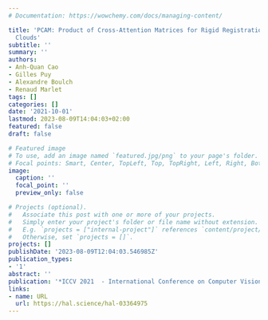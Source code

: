 ```yaml
---
# Documentation: https://wowchemy.com/docs/managing-content/

title: 'PCAM: Product of Cross-Attention Matrices for Rigid Registration of Point
  Clouds'
subtitle: ''
summary: ''
authors:
- Anh-Quan Cao
- Gilles Puy
- Alexandre Boulch
- Renaud Marlet
tags: []
categories: []
date: '2021-10-01'
lastmod: 2023-08-09T14:04:03+02:00
featured: false
draft: false

# Featured image
# To use, add an image named `featured.jpg/png` to your page's folder.
# Focal points: Smart, Center, TopLeft, Top, TopRight, Left, Right, BottomLeft, Bottom, BottomRight.
image:
  caption: ''
  focal_point: ''
  preview_only: false

# Projects (optional).
#   Associate this post with one or more of your projects.
#   Simply enter your project's folder or file name without extension.
#   E.g. `projects = ["internal-project"]` references `content/project/deep-learning/index.md`.
#   Otherwise, set `projects = []`.
projects: []
publishDate: '2023-08-09T12:04:03.546985Z'
publication_types:
- '1'
abstract: ''
publication: '*ICCV 2021  - International Conference on Computer Vision*'
links:
- name: URL
  url: https://hal.science/hal-03364975
---
```

